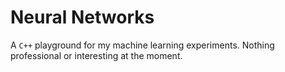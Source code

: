 # Neural Networks

A `C++` playground for my machine learning experiments. Nothing professional or interesting at the moment.
